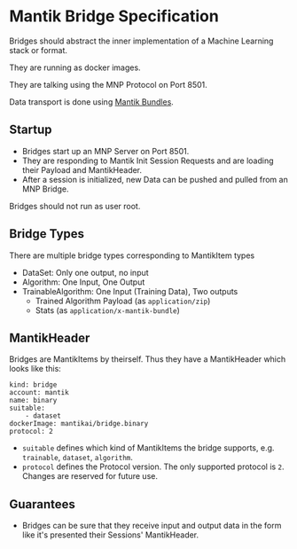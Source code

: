 # Mantik Bridge Specification


Bridges should abstract the inner implementation of a Machine Learning stack or format.

They are running as docker images.

They are talking using the MNP Protocol on Port 8501.

Data transport is done using [Mantik Bundles](DataTypes.md).


## Startup

- Bridges start up an MNP Server on Port 8501.
- They are responding to Mantik Init Session Requests and are loading their Payload and MantikHeader.
- After a session is initialized, new Data can be pushed and pulled from an MNP Bridge.

Bridges should not run as user root.

## Bridge Types

There are multiple bridge types corresponding to MantikItem types

- DataSet: Only one output, no input
- Algorithm: One Input, One Output
- TrainableAlgorithm: One Input (Training Data), Two outputs
  - Trained Algorithm Payload (as `application/zip`)
  - Stats (as `application/x-mantik-bundle`)


## MantikHeader

Bridges are MantikItems by theirself. Thus they have a MantikHeader which looks like this:

```
kind: bridge
account: mantik
name: binary
suitable:
    - dataset
dockerImage: mantikai/bridge.binary
protocol: 2
```

- `suitable` defines which kind of MantikItems the bridge supports, e.g. `trainable`, `dataset`, `algorithm`.
- `protocol` defines the Protocol version. The only supported protocol is `2`. Changes are reserved for future use.


## Guarantees

- Bridges can be sure that they receive input and output data in the form like it's presented 
  their Sessions' MantikHeader.
